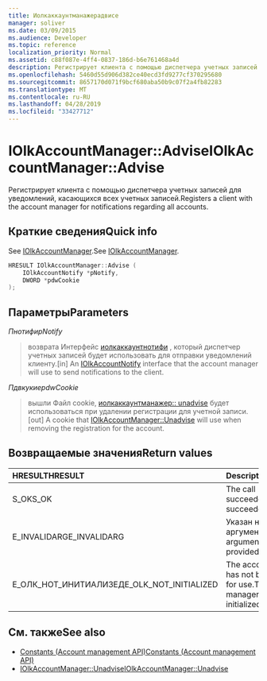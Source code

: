 ```yaml
---
title: Иолкаккаунтманажерадвисе
manager: soliver
ms.date: 03/09/2015
ms.audience: Developer
ms.topic: reference
localization_priority: Normal
ms.assetid: c88f087e-4ff4-0837-186d-b6e761468a4d
description: Регистрирует клиента с помощью диспетчера учетных записей для уведомлений, касающихся всех учетных записей.
ms.openlocfilehash: 5460d55d906d382ce40ecd3fd9277cf370295680
ms.sourcegitcommit: 8657170d071f9bcf680aba50b9c07f2a4fb82283
ms.translationtype: MT
ms.contentlocale: ru-RU
ms.lasthandoff: 04/28/2019
ms.locfileid: "33427712"
---
```

# <a name="iolkaccountmanageradvise"></a><span data-ttu-id="a7d2f-103">IOlkAccountManager::Advise</span><span class="sxs-lookup"><span data-stu-id="a7d2f-103">IOlkAccountManager::Advise</span></span>

<span data-ttu-id="a7d2f-104">Регистрирует клиента с помощью диспетчера учетных записей для уведомлений, касающихся всех учетных записей.</span><span class="sxs-lookup"><span data-stu-id="a7d2f-104">Registers a client with the account manager for notifications regarding all accounts.</span></span>
  
## <a name="quick-info"></a><span data-ttu-id="a7d2f-105">Краткие сведения</span><span class="sxs-lookup"><span data-stu-id="a7d2f-105">Quick info</span></span>

<span data-ttu-id="a7d2f-106">See [IOlkAccountManager](iolkaccountmanager.md).</span><span class="sxs-lookup"><span data-stu-id="a7d2f-106">See [IOlkAccountManager](iolkaccountmanager.md).</span></span>
  
```cpp
HRESULT IOlkAccountManager::Advise (  
    IOlkAccountNotify *pNotify, 
    DWORD *pdwCookie 
);
```

## <a name="parameters"></a><span data-ttu-id="a7d2f-107">Параметры</span><span class="sxs-lookup"><span data-stu-id="a7d2f-107">Parameters</span></span>

<span data-ttu-id="a7d2f-108">_Пнотифи_</span><span class="sxs-lookup"><span data-stu-id="a7d2f-108">_pNotify_</span></span>
  
> <span data-ttu-id="a7d2f-109">возврата Интерфейс [иолкаккаунтнотифи](iolkaccountnotify.md) , который диспетчер учетных записей будет использовать для отправки уведомлений клиенту.</span><span class="sxs-lookup"><span data-stu-id="a7d2f-109">[in] An [IOlkAccountNotify](iolkaccountnotify.md) interface that the account manager will use to send notifications to the client.</span></span> 
    
<span data-ttu-id="a7d2f-110">_Пдвкукие_</span><span class="sxs-lookup"><span data-stu-id="a7d2f-110">_pdwCookie_</span></span>
  
> <span data-ttu-id="a7d2f-111">вышли Файл cookie, [иолкаккаунтманажер:: unadvise](iolkaccountmanager-unadvise.md) будет использоваться при удалении регистрации для учетной записи.</span><span class="sxs-lookup"><span data-stu-id="a7d2f-111">[out] A cookie that [IOlkAccountManager::Unadvise](iolkaccountmanager-unadvise.md) will use when removing the registration for the account.</span></span> 
    
## <a name="return-values"></a><span data-ttu-id="a7d2f-112">Возвращаемые значения</span><span class="sxs-lookup"><span data-stu-id="a7d2f-112">Return values</span></span>

|<span data-ttu-id="a7d2f-113">**HRESULT**</span><span class="sxs-lookup"><span data-stu-id="a7d2f-113">**HRESULT**</span></span>|<span data-ttu-id="a7d2f-114">**Description**</span><span class="sxs-lookup"><span data-stu-id="a7d2f-114">**Description**</span></span>|
|:-----|:-----|
|<span data-ttu-id="a7d2f-115">S_OK</span><span class="sxs-lookup"><span data-stu-id="a7d2f-115">S_OK</span></span>  <br/> |<span data-ttu-id="a7d2f-116">The call succeeded.</span><span class="sxs-lookup"><span data-stu-id="a7d2f-116">The call succeeded.</span></span>  <br/> |
|<span data-ttu-id="a7d2f-117">E_INVALIDARG</span><span class="sxs-lookup"><span data-stu-id="a7d2f-117">E_INVALIDARG</span></span>  <br/> |<span data-ttu-id="a7d2f-118">Указан недопустимый аргумент.</span><span class="sxs-lookup"><span data-stu-id="a7d2f-118">An invalid argument has been provided.</span></span>  <br/> |
|<span data-ttu-id="a7d2f-119">Е_ОЛК_НОТ_ИНИТИАЛИЗЕД</span><span class="sxs-lookup"><span data-stu-id="a7d2f-119">E_OLK_NOT_INITIALIZED</span></span>  <br/> |<span data-ttu-id="a7d2f-120">The account manager has not been initialized for use.</span><span class="sxs-lookup"><span data-stu-id="a7d2f-120">The account manager has not been initialized for use.</span></span>  <br/> |
   
## <a name="see-also"></a><span data-ttu-id="a7d2f-121">См. также</span><span class="sxs-lookup"><span data-stu-id="a7d2f-121">See also</span></span>

- [<span data-ttu-id="a7d2f-122">Constants (Account management API)</span><span class="sxs-lookup"><span data-stu-id="a7d2f-122">Constants (Account management API)</span></span>](constants-account-management-api.md)  
- [<span data-ttu-id="a7d2f-123">IOlkAccountManager::Unadvise</span><span class="sxs-lookup"><span data-stu-id="a7d2f-123">IOlkAccountManager::Unadvise</span></span>](iolkaccountmanager-unadvise.md)

